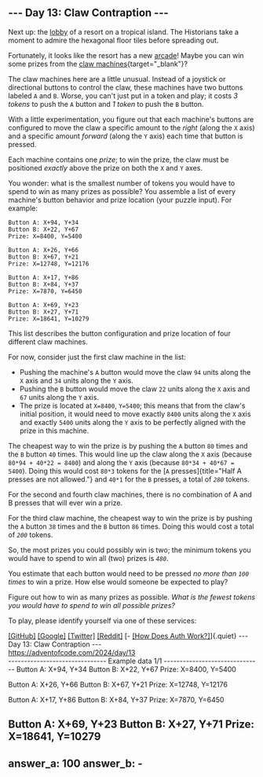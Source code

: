 ## \-\-- Day 13: Claw Contraption \-\--

Next up: the [lobby](/2020/day/24) of a resort on a tropical island. The
Historians take a moment to admire the hexagonal floor tiles before
spreading out.

Fortunately, it looks like the resort has a new
[arcade](https://en.wikipedia.org/wiki/Amusement_arcade)! Maybe you can
win some prizes from the [claw
machines](https://en.wikipedia.org/wiki/Claw_machine){target="_blank"}?

The claw machines here are a little unusual. Instead of a joystick or
directional buttons to control the claw, these machines have two buttons
labeled `A` and `B`. Worse, you can\'t just put in a token and play; it
costs *3 tokens* to push the `A` button and *1 token* to push the `B`
button.

With a little experimentation, you figure out that each machine\'s
buttons are configured to move the claw a specific amount to the *right*
(along the `X` axis) and a specific amount *forward* (along the `Y`
axis) each time that button is pressed.

Each machine contains one *prize*; to win the prize, the claw must be
positioned *exactly* above the prize on both the `X` and `Y` axes.

You wonder: what is the smallest number of tokens you would have to
spend to win as many prizes as possible? You assemble a list of every
machine\'s button behavior and prize location (your puzzle input). For
example:

    Button A: X+94, Y+34
    Button B: X+22, Y+67
    Prize: X=8400, Y=5400

    Button A: X+26, Y+66
    Button B: X+67, Y+21
    Prize: X=12748, Y=12176

    Button A: X+17, Y+86
    Button B: X+84, Y+37
    Prize: X=7870, Y=6450

    Button A: X+69, Y+23
    Button B: X+27, Y+71
    Prize: X=18641, Y=10279

This list describes the button configuration and prize location of four
different claw machines.

For now, consider just the first claw machine in the list:

-   Pushing the machine\'s `A` button would move the claw `94` units
    along the `X` axis and `34` units along the `Y` axis.
-   Pushing the `B` button would move the claw `22` units along the `X`
    axis and `67` units along the `Y` axis.
-   The prize is located at `X=8400`, `Y=5400`; this means that from the
    claw\'s initial position, it would need to move exactly `8400` units
    along the `X` axis and exactly `5400` units along the `Y` axis to be
    perfectly aligned with the prize in this machine.

The cheapest way to win the prize is by pushing the `A` button `80`
times and the `B` button `40` times. This would line up the claw along
the `X` axis (because `80*94 + 40*22 = 8400`) and along the `Y` axis
(because `80*34 + 40*67 = 5400`). Doing this would cost `80*3` tokens
for the [`A` presses]{title="Half A presses are not allowed."} and
`40*1` for the `B` presses, a total of *`280`* tokens.

For the second and fourth claw machines, there is no combination of A
and B presses that will ever win a prize.

For the third claw machine, the cheapest way to win the prize is by
pushing the `A` button `38` times and the `B` button `86` times. Doing
this would cost a total of *`200`* tokens.

So, the most prizes you could possibly win is two; the minimum tokens
you would have to spend to win all (two) prizes is *`480`*.

You estimate that each button would need to be pressed *no more than
`100` times* to win a prize. How else would someone be expected to play?

Figure out how to win as many prizes as possible. *What is the fewest
tokens you would have to spend to win all possible prizes?*

To play, please identify yourself via one of these services:

[\[GitHub\]](/auth/github) [\[Google\]](/auth/google)
[\[Twitter\]](/auth/twitter) [\[Reddit\]](/auth/reddit) [- [\[How Does
Auth Work?\]](/about#faq_auth)]{.quiet}
                        --- Day 13: Claw Contraption ---                        
                      https://adventofcode.com/2024/day/13                      
------------------------------- Example data 1/1 -------------------------------
Button A: X+94, Y+34
Button B: X+22, Y+67
Prize: X=8400, Y=5400

Button A: X+26, Y+66
Button B: X+67, Y+21
Prize: X=12748, Y=12176

Button A: X+17, Y+86
Button B: X+84, Y+37
Prize: X=7870, Y=6450

Button A: X+69, Y+23
Button B: X+27, Y+71
Prize: X=18641, Y=10279
--------------------------------------------------------------------------------
answer_a: 100
answer_b: -
--------------------------------------------------------------------------------


